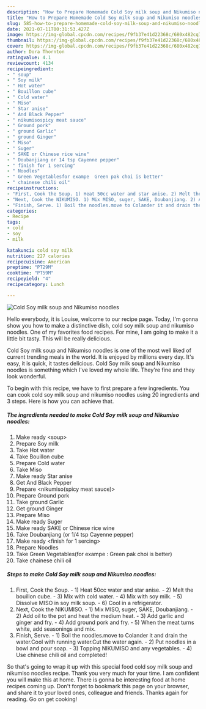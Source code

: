 ```yaml
---
description: "How to Prepare Homemade Cold Soy milk soup and Nikumiso noodles"
title: "How to Prepare Homemade Cold Soy milk soup and Nikumiso noodles"
slug: 585-how-to-prepare-homemade-cold-soy-milk-soup-and-nikumiso-noodles
date: 2021-07-11T00:31:53.427Z
image: https://img-global.cpcdn.com/recipes/f9fb37e41d22368c/680x482cq70/cold-soy-milk-soup-and-nikumiso-noodles-recipe-main-photo.jpg
thumbnail: https://img-global.cpcdn.com/recipes/f9fb37e41d22368c/680x482cq70/cold-soy-milk-soup-and-nikumiso-noodles-recipe-main-photo.jpg
cover: https://img-global.cpcdn.com/recipes/f9fb37e41d22368c/680x482cq70/cold-soy-milk-soup-and-nikumiso-noodles-recipe-main-photo.jpg
author: Dora Thornton
ratingvalue: 4.1
reviewcount: 4134
recipeingredient:
- " soup"
- " Soy milk"
- " Hot water"
- " Bouillon cube"
- " Cold water"
- " Miso"
- " Star anise"
- " And Black Pepper"
- " nikumisospicy meat sauce"
- " Ground pork"
- " ground Garlic"
- " ground Ginger"
- " Miso"
- " Suger"
- " SAKE or Chinese rice wine"
- " Doubanjiang or 14 tsp Cayenne pepper"
- " finish for 1 sercing"
- " Noodles"
- " Green Vegetablesfor exampe  Green pak choi is better"
- " chainese chili oil"
recipeinstructions:
- "First, Cook the Soup. 1) Heat 50cc water and star anise. 2) Melt the bouillon cube. 3) Mix with cold water. 4) Mix with soy milk. 5) Dissolve MISO in soy milk soup. 6) Cool in a refrigerator."
- "Next, Cook the NIKUMISO. 1) Mix MISO, suger, SAKE, Doubanjiang. 2) Add oil to the pot and heat the medium heat. 3) Add garlic and ginger and fry. 4) Add ground pork and fry. 5) When the meat turns white, add seasonings and mix."
- "Finish, Serve. 1) Boil the noodles.move to Colander it and drain the water.Cool with running water.Cut the water again. 2) Put noodles in a bowl and pour soap. 3) Topping NIKUMISO and any vegetables. 4) Use chinese chili oil and completed!"
categories:
- Recipe
tags:
- cold
- soy
- milk

katakunci: cold soy milk 
nutrition: 227 calories
recipecuisine: American
preptime: "PT29M"
cooktime: "PT59M"
recipeyield: "4"
recipecategory: Lunch

---
```



![Cold Soy milk soup and Nikumiso noodles](https://img-global.cpcdn.com/recipes/f9fb37e41d22368c/680x482cq70/cold-soy-milk-soup-and-nikumiso-noodles-recipe-main-photo.jpg)

Hello everybody, it is Louise, welcome to our recipe page. Today, I'm gonna show you how to make a distinctive dish, cold soy milk soup and nikumiso noodles. One of my favorites food recipes. For mine, I am going to make it a little bit tasty. This will be really delicious.

Cold Soy milk soup and Nikumiso noodles is one of the most well liked of current trending meals in the world. It is enjoyed by millions every day. It's easy, it is quick, it tastes delicious. Cold Soy milk soup and Nikumiso noodles is something which I've loved my whole life. They're fine and they look wonderful.




To begin with this recipe, we have to first prepare a few ingredients. You can cook cold soy milk soup and nikumiso noodles using 20 ingredients and 3 steps. Here is how you can achieve that.

<!--inarticleads1-->

##### The ingredients needed to make Cold Soy milk soup and Nikumiso noodles:

1. Make ready  &lt;soup&gt;
1. Prepare  Soy milk
1. Take  Hot water
1. Take  Bouillon cube
1. Prepare  Cold water
1. Take  Miso
1. Make ready  Star anise
1. Get  And Black Pepper
1. Prepare  &lt;nikumiso(spicy meat sauce)&gt;
1. Prepare  Ground pork
1. Take  ground Garlic
1. Get  ground Ginger
1. Prepare  Miso
1. Make ready  Suger
1. Make ready  SAKE or Chinese rice wine
1. Take  Doubanjiang (or 1/4 tsp Cayenne pepper)
1. Make ready  &lt;finish for 1 sercing&gt;
1. Prepare  Noodles
1. Take  Green Vegetables(for exampe : Green pak choi is better)
1. Take  chainese chili oil




<!--inarticleads2-->

##### Steps to make Cold Soy milk soup and Nikumiso noodles:

1. First, Cook the Soup. - 1) Heat 50cc water and star anise. - 2) Melt the bouillon cube. - 3) Mix with cold water. - 4) Mix with soy milk. - 5) Dissolve MISO in soy milk soup. - 6) Cool in a refrigerator.
1. Next, Cook the NIKUMISO. - 1) Mix MISO, suger, SAKE, Doubanjiang. - 2) Add oil to the pot and heat the medium heat. - 3) Add garlic and ginger and fry. - 4) Add ground pork and fry. - 5) When the meat turns white, add seasonings and mix.
1. Finish, Serve. - 1) Boil the noodles.move to Colander it and drain the water.Cool with running water.Cut the water again. - 2) Put noodles in a bowl and pour soap. - 3) Topping NIKUMISO and any vegetables. - 4) Use chinese chili oil and completed!




So that's going to wrap it up with this special food cold soy milk soup and nikumiso noodles recipe. Thank you very much for your time. I am confident you will make this at home. There is gonna be interesting food at home recipes coming up. Don't forget to bookmark this page on your browser, and share it to your loved ones, colleague and friends. Thanks again for reading. Go on get cooking!
